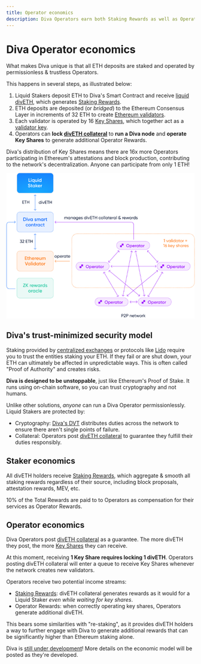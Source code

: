 ```yaml
---
title: Operator economics
description: Diva Operators earn both Staking Rewards as well as Operator Rewards by running nodes and providing collateral
---
```


# Diva Operator economics

What makes Diva unique is that all ETH deposits are staked and operated by permissionless & trustless Operators.

This happens in several steps, as illustrated below:

1. Liquid Stakers deposit ETH to Diva's Smart Contract and receive [liquid divETH](lst), which generates [Staking Rewards](staking-rewards).
2. ETH deposits are deposited (or *bridged*) to the Ethereum Consensus Layer in increments of 32 ETH to create [Ethereum validators](glossary#validator).
3. Each validator is operated by 16 [Key Shares](glossary#key-share), which together act as a [validator key](dvt).
4. Operators can **lock [divETH collateral](glossary#collateral)** to **run a Diva node** and **operate Key Shares** to generate additional Operator Rewards.

Diva's distribution of Key Shares means there are 16x more Operators participating in Ethereum's attestations and block production, contributing to the network's decentralization. Anyone can participate from only 1 ETH!

<div style={{textAlign: 'center'}}>

![DVT architecture](img/architecture.jpg)
</div>

## Diva's trust-minimized security model

Staking provided by [centralized exchanges](exchanges) or protocols like [Lido](lido) require you to trust the entities staking your ETH. If they fail or are shut down, your ETH can ultimately be affected in unpredictable ways. This is often called "Proof of Authority" and creates risks.

**Diva is designed to be unstoppable**, just like Ethereum's Proof of Stake. It runs using on-chain software, so you can trust cryptography and not humans.

Unlike other solutions, *anyone* can run a Diva Operator permissionlessly. Liquid Stakers are protected by:

- Cryptography: [Diva's DVT](dvt) distributes duties across the network to ensure there aren't single points of failure.
- Collateral: Operators post [divETH collateral](glossary#collateral) to guarantee they fulfill their duties responsibly.

## Staker economics

All divETH holders receive [Staking Rewards](staking-rewards), which aggregate & smooth all staking rewards regardless of their source, including block proposals, attestation rewards, MEV, etc.

10% of the Total Rewards are paid to to Operators as compensation for their services as Operator Rewards.

## Operator economics

Diva Operators post [divETH collateral](glossary#collateral) as a guarantee. The more divETH they post, the more [Key Shares](glossary#key-share) they can receive.

At this moment, receiving **1 Key Share requires locking 1 divETH**. Operators posting divETH collateral will enter a queue to receive Key Shares whenever the network creates new validators. 

Operators receive two potential income streams:

- [Staking Rewards](staking-rewards): divETH collateral generates rewards as it would for a Liquid Staker *even while waiting for key shares*.
- Operator Rewards: when correctly operating key shares, Operators generate additional divETH.

This bears some similarities with "re-staking", as it provides divETH holders a way to further engage with Diva to generate additional rewards that can be significantly higher than Ethereum staking alone.

Diva is [still under development](roadmap)! More details on the economic model will be posted as they're developed.